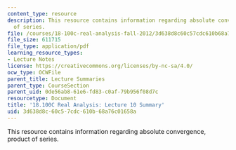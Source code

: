 ```yaml
---
content_type: resource
description: This resource contains information regarding absolute convergence, product
  of series.
file: /courses/18-100c-real-analysis-fall-2012/3d638d8c60c57cdc610b68a76c01658a_MIT18_100CF12_l10sum.pdf
file_size: 611715
file_type: application/pdf
learning_resource_types:
- Lecture Notes
license: https://creativecommons.org/licenses/by-nc-sa/4.0/
ocw_type: OCWFile
parent_title: Lecture Summaries
parent_type: CourseSection
parent_uid: 0de56ab8-61e6-fd83-c0af-79b956f08d7c
resourcetype: Document
title: '18.100C Real Analysis: Lecture 10 Summary'
uid: 3d638d8c-60c5-7cdc-610b-68a76c01658a
---
```

This resource contains information regarding absolute convergence, product of series.
